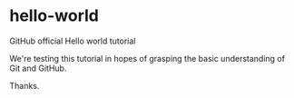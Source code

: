 # hello-world
GitHub official Hello world tutorial

We're testing this tutorial in hopes of grasping the basic understanding of Git and GitHub.

Thanks.
